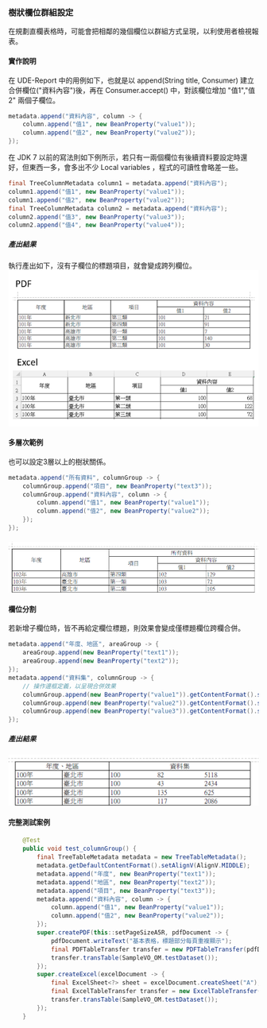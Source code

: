 ### 樹狀欄位群組設定

在規劃直欄表格時，可能會把相鄰的幾個欄位以群組方式呈現，以利使用者檢視報表。

#### 實作說明

在 UDE-Report 中的用例如下，也就是以 append\(String title, Consumer\) 建立合併欄位\("資料內容"\)後，再在 Consumer.accept\(\) 中，對該欄位增加 "值1","值2" 兩個子欄位。

```java
metadata.append("資料內容", column -> {
    column.append("值1", new BeanProperty("value1"));
    column.append("值2", new BeanProperty("value2"));
});
```

在 JDK 7 以前的寫法則如下例所示，若只有一兩個欄位有後續資料要設定時還好，但東西一多，會多出不少 Local variables ，程式的可讀性會略差一些。

```java
final TreeColumnMetadata column1 = metadata.append("資料內容");
column1.append("值1", new BeanProperty("value1"));
column1.append("值2", new BeanProperty("value2"));
final TreeColumnMetadata column2 = metadata.append("資料內容");
column2.append("值3", new BeanProperty("value3"));
column2.append("值4", new BeanProperty("value4"));
```

##### 產出結果

執行產出如下，沒有子欄位的標題項目，就會變成跨列欄位。  
![](/assets/ch06/treeTable-multiLevel.png)

#### 多層次範例

也可以設定3層以上的樹狀關係。

```java
metadata.append("所有資料", columnGroup -> {
    columnGroup.append("項目", new BeanProperty("text3"));
    columnGroup.append("資料內容", column -> {
        column.append("值1", new BeanProperty("value1"));
        column.append("值2", new BeanProperty("value2"));
    });
});
```

#### ![](/assets/ch06/treeTable-columnGroup2.png)

#### 欄位分割

若新增子欄位時，皆不再給定欄位標題，則效果會變成僅標題欄位跨欄合併。

```java
metadata.append("年度、地區", areaGroup -> {
    areaGroup.append(new BeanProperty("text1"));
    areaGroup.append(new BeanProperty("text2"));
});
metadata.append("資料集", columnGroup -> {
    // 操作邊框定義，以呈現合併效果
    columnGroup.append(new BeanProperty("value1")).getContentFormat().setBorder(Border.NR);
    columnGroup.append(new BeanProperty("value2")).getContentFormat().setBorder(Border.TB);
    columnGroup.append(new BeanProperty("value3")).getContentFormat().setBorder(Border.NL);
});
```

##### 產出結果

![](/assets/ch06/treeTable-splitColumn.png)

#### **完整測試案例**

```java
    @Test
    public void test_columnGroup() {
        final TreeTableMetadata metadata = new TreeTableMetadata();
        metadata.getDefaultContentFormat().setAlignV(AlignV.MIDDLE);
        metadata.append("年度", new BeanProperty("text1"));
        metadata.append("地區", new BeanProperty("text2"));
        metadata.append("項目", new BeanProperty("text3"));
        metadata.append("資料內容", column -> {
            column.append("值1", new BeanProperty("value1"));
            column.append("值2", new BeanProperty("value2"));
        });
        super.createPDF(this::setPageSizeA5R, pdfDocument -> {
            pdfDocument.writeText("基本表格，標題部分每頁重複顯示");
            final PDFTableTransfer transfer = new PDFTableTransfer(pdfDocument, metadata);
            transfer.transTable(SampleVO_OM.testDataset());
        });
        super.createExcel(excelDocument -> {
            final ExcelSheet<?> sheet = excelDocument.createSheet("A");
            final ExcelTableTransfer transfer = new ExcelTableTransfer(metadata, sheet);
            transfer.transTable(SampleVO_OM.testDataset());
        });
    }
```



